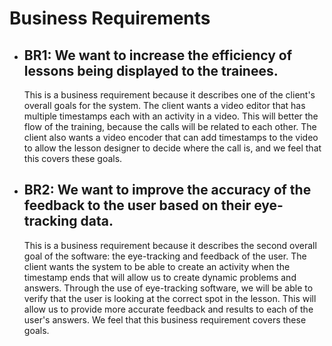 # Business Requirements

- ## BR1: We want to increase the efficiency of lessons being displayed to the trainees.
    This is a business requirement because it describes one of the client's overall goals for the system. The client wants a video editor that has multiple timestamps each with an activity in a video. This will better the flow of the training, because the calls will be related to each other. The client also wants a video encoder that can add timestamps to the video to allow the lesson designer to decide where the call is, and we feel that this covers these goals.
- ## BR2: We want to improve the accuracy of the feedback to the user based on their eye-tracking data.
    This is a business requirement because it describes the second overall goal of the software: the eye-tracking and feedback of the user. The client wants the system to be able to create an activity when the timestamp ends that will allow us to create dynamic problems and answers. Through the use of eye-tracking software, we will be able to verify that the user is looking at the correct spot in the lesson. This will allow us to provide more accurate feedback and results to each of the user's answers. We feel that this business requirement covers these goals.